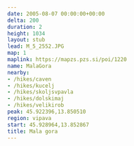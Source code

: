 ```yaml
---
date: 2005-08-07 00:00:00+00:00
delta: 200
duration: 2
height: 1034
layout: stub
lead: M_5_2552.JPG
map: 1
maplink: https://mapzs.pzs.si/poi/1220
name: MalaGora
nearby:
- /hikes/caven
- /hikes/kucelj
- /hikes/skoljsvpavla
- /hikes/dolskimaj
- /hikes/velikirob
peak: 45.922396,13.850510
region: vipava
start: 45.928964,13.852867
title: Mala gora
---
```

